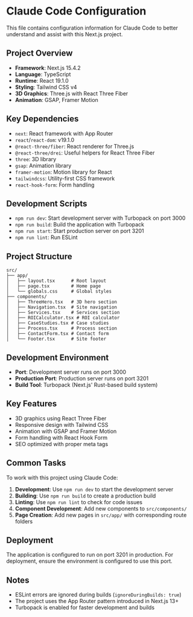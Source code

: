 # Claude Code Configuration

This file contains configuration information for Claude Code to better understand and assist with this Next.js project.

## Project Overview

- **Framework**: Next.js 15.4.2
- **Language**: TypeScript
- **Runtime**: React 19.1.0
- **Styling**: Tailwind CSS v4
- **3D Graphics**: Three.js with React Three Fiber
- **Animation**: GSAP, Framer Motion

## Key Dependencies

- `next`: React framework with App Router
- `react`/`react-dom`: v19.1.0
- `@react-three/fiber`: React renderer for Three.js
- `@react-three/drei`: Useful helpers for React Three Fiber
- `three`: 3D library
- `gsap`: Animation library
- `framer-motion`: Motion library for React
- `tailwindcss`: Utility-first CSS framework
- `react-hook-form`: Form handling

## Development Scripts

- `npm run dev`: Start development server with Turbopack on port 3000
- `npm run build`: Build the application with Turbopack
- `npm run start`: Start production server on port 3201
- `npm run lint`: Run ESLint

## Project Structure

```
src/
├── app/
│   ├── layout.tsx      # Root layout
│   ├── page.tsx        # Home page
│   └── globals.css     # Global styles
├── components/
│   ├── ThreeHero.tsx   # 3D hero section
│   ├── Navigation.tsx  # Site navigation
│   ├── Services.tsx    # Services section
│   ├── ROICalculator.tsx # ROI calculator
│   ├── CaseStudies.tsx # Case studies
│   ├── Process.tsx     # Process section
│   ├── ContactForm.tsx # Contact form
│   └── Footer.tsx      # Site footer
```

## Development Environment

- **Port**: Development server runs on port 3000
- **Production Port**: Production server runs on port 3201
- **Build Tool**: Turbopack (Next.js' Rust-based build system)

## Key Features

- 3D graphics using React Three Fiber
- Responsive design with Tailwind CSS
- Animation with GSAP and Framer Motion
- Form handling with React Hook Form
- SEO optimized with proper meta tags

## Common Tasks

To work with this project using Claude Code:

1. **Development**: Use `npm run dev` to start the development server
2. **Building**: Use `npm run build` to create a production build
3. **Linting**: Use `npm run lint` to check for code issues
4. **Component Development**: Add new components to `src/components/`
5. **Page Creation**: Add new pages in `src/app/` with corresponding route folders

## Deployment

The application is configured to run on port 3201 in production. For deployment, ensure the environment is configured to use this port.

## Notes

- ESLint errors are ignored during builds (`ignoreDuringBuilds: true`)
- The project uses the App Router pattern introduced in Next.js 13+
- Turbopack is enabled for faster development and builds
